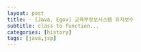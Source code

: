 ```yaml
---
layout: post
title: · [Java, Egov] 교육부정보시스템 유지보수
subtitle: class to function...
categories: [history]
tags: [java,jsp]
---
```

